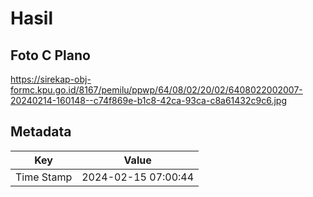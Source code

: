 # Hasil

## Foto C Plano

https://sirekap-obj-formc.kpu.go.id/8167/pemilu/ppwp/64/08/02/20/02/6408022002007-20240214-160148--c74f869e-b1c8-42ca-93ca-c8a61432c9c6.jpg


## Metadata

| Key        | Value               |
| ---------- | ------------------- |
| Time Stamp | 2024-02-15 07:00:44 |



